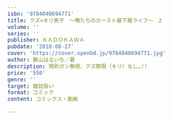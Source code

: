 ```yaml
---
isbn: '9784040694771'
title: クズ×キリ男子　～俺たちのカースト最下層ライフ～　2
volume: ''
series: ''
publisher: ＫＡＤＯＫＡＷＡ
pubdate: '2018-08-27'
cover: 'https://cover.openbd.jp/9784040694771.jpg'
author: 藤山はるいち／著
description: 規則ガン無視、クズ際限（キリ）なし…!!
price: '550'
genre: ''
target: 雑誌扱い
format: コミック
content: コミックス・劇画

---
```

